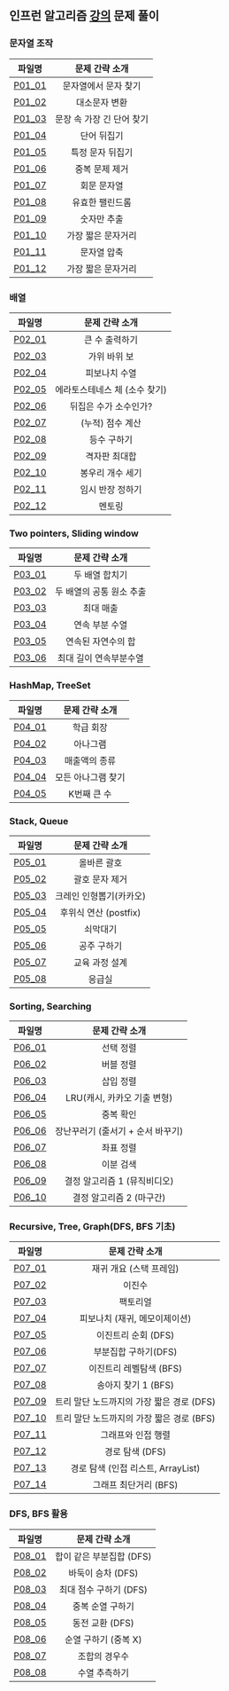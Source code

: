 ## 인프런 알고리즘 [강의](https://www.inflearn.com/course/%EC%9E%90%EB%B0%94-%EC%95%8C%EA%B3%A0%EB%A6%AC%EC%A6%98-%EB%AC%B8%EC%A0%9C%ED%92%80%EC%9D%B4-%EC%BD%94%ED%85%8C%EB%8C%80%EB%B9%84) 문제 풀이

### 문자열 조작
|              파일명               |      문제 간략 소개       |
|:------------------------------:|:-------------------:|
| [P01_01](./string/P01_01.java) |     문자열에서 문자 찾기     |
| [P01_02](./string/P01_02.java) |       대소문자 변환       |
| [P01_03](./string/P01_03.java) |   문장 속 가장 긴 단어 찾기   |
| [P01_04](./string/P01_04.java) |       단어 뒤집기        |
| [P01_05](./string/P01_05.java) |      특정 문자 뒤집기      |
| [P01_06](./string/P01_06.java) |      중복 문제 제거       |
| [P01_07](./string/P01_07.java) |       회문 문자열        |
| [P01_08](./string/P01_08.java) |      유효한 팰린드롬       |
| [P01_09](./string/P01_09.java) |       숫자만 추출        |
| [P01_10](./string/P01_10.java) |     가장 짧은 문자거리      |
| [P01_11](./string/P01_11.java) |       문자열 압축        |
| [P01_12](./string/P01_12.java) |     가장 짧은 문자거리      |

### 배열
|              파일명              |     문제 간략 소개      |
|:-----------------------------:|:-----------------:|
| [P02_01](./array/P02_01.java) |     큰 수 출력하기      |
| [P02_03](./array/P02_03.java) |      가위 바위 보      |
| [P02_04](./array/P02_04.java) |      피보나치 수열      |
| [P02_05](./array/P02_05.java) | 에라토스테네스 체 (소수 찾기) |
| [P02_06](./array/P02_06.java) |   뒤집은 수가 소수인가?    |
| [P02_07](./array/P02_07.java) |    (누적) 점수 계산     |
| [P02_08](./array/P02_08.java) |      등수 구하기       |
| [P02_09](./array/P02_09.java) |      격자판 최대합      |
| [P02_10](./array/P02_10.java) |     봉우리 개수 세기     |
| [P02_11](./array/P02_11.java) |     임시 반장 정하기     |
| [P02_12](./array/P02_12.java) |        멘토링        |

### Two pointers, Sliding window
|                        파일명                        |    문제 간략 소개    |
|:-------------------------------------------------:|:--------------:|
| [P03_01](./twopointers_slidingwindow/P03_01.java) |    두 배열 합치기    |
| [P03_02](./twopointers_slidingwindow/P03_02.java) | 두 배열의 공통 원소 추출 |
| [P03_03](./twopointers_slidingwindow/P03_03.java) |     최대 매출      |
| [P03_04](./twopointers_slidingwindow/P03_04.java) |    연속 부분 수열    |
| [P03_05](./twopointers_slidingwindow/P03_05.java) |   연속된 자연수의 합   |
| [P03_06](./twopointers_slidingwindow/P03_06.java) |  최대 길이 연속부분수열  |

### HashMap, TreeSet
|             파일명              |  문제 간략 소개  |
|:----------------------------:|:----------:|
| [P04_01](./hash/P04_01.java) |   학급 회장    |
| [P04_02](./hash/P04_02.java) |    아나그램    |
| [P04_03](./hash/P04_03.java) |  매출액의 종류   |
| [P04_04](./hash/P04_04.java) | 모든 아나그램 찾기 |
| [P04_05](./hash/P04_05.java) |  K번째 큰 수   |

### Stack, Queue
|                 파일명                  |     문제 간략 소개     |
|:------------------------------------:|:----------------:|
| [P05_01](./stack_queue/P05_01.java)  |      올바른 괄호      |
| [P05_02](./stack_queue/P05_02.java)  |     괄호 문자 제거     |
| [P05_03](./stack_queue/P05_03.java)  |  크레인 인형뽑기(카카오)   |
| [P05_04](./stack_queue/P05_04.java)  | 후위식 연산 (postfix) |
| [P05_05](./stack_queue/P05_05.java)  |       쇠막대기       |
| [P05_06](./stack_queue/P05_06.java)  |      공주 구하기      |
| [P05_07](./stack_queue/P05_07.java)  |     교육 과정 설계     |
| [P05_08](./stack_queue/P05_08.java)  |       응급실        |

### Sorting, Searching
|                    파일명                    |       문제 간략 소개       |
|:-----------------------------------------:|:--------------------:|
| [P06_01](./sorting_searching/P06_01.java) |        선택 정렬         |
| [P06_02](./sorting_searching/P06_02.java) |        버블 정렬         |
| [P06_03](./sorting_searching/P06_03.java) |        삽입 정렬         |
| [P06_04](./sorting_searching/P06_04.java) |  LRU(캐시, 카카오 기출 변형)  |
| [P06_05](./sorting_searching/P06_05.java) |        중복 확인         |
| [P06_06](./sorting_searching/P06_06.java) | 장난꾸러기 (줄서기 + 순서 바꾸기) |
| [P06_07](./sorting_searching/P06_07.java) |        좌표 정렬         |
| [P06_08](./sorting_searching/P06_08.java) |        이분 검색         |
| [P06_09](./sorting_searching/P06_09.java) |  결정 알고리즘 1 (뮤직비디오)   |
| [P06_10](./sorting_searching/P06_10.java) |   결정 알고리즘 2 (마구간)    |

### Recursive, Tree, Graph(DFS, BFS 기초)
|                    파일명                     |          문제 간략 소개          |
|:------------------------------------------:|:--------------------------:|
| [P07_01](./recursive_tree_graph/P07_01.md) |       재귀 개요 (스택 프레임)       |
| [P07_02](./recursive_tree_graph/P07_02.md) |            이진수             |
| [P07_03](./recursive_tree_graph/P07_03.md) |            팩토리얼            |
| [P07_04](./recursive_tree_graph/P07_04.md) |     피보나치 (재귀, 메모이제이션)      |
| [P07_05](./recursive_tree_graph/P07_05.md) |       이진트리 순회 (DFS)        |
| [P07_06](./recursive_tree_graph/P07_06.md) |       부분집합 구하기(DFS)        |
| [P07_07](./recursive_tree_graph/P07_07.md) |      이진트리 레벨탐색 (BFS)       |
| [P07_08](./recursive_tree_graph/P07_08.md) |       송아지 찾기 1 (BFS)       |
| [P07_09](./recursive_tree_graph/P07_09.md) | 트리 말단 노드까지의 가장 짧은 경로 (DFS) |
| [P07_10](./recursive_tree_graph/P07_10.md) | 트리 말단 노드까지의 가장 짧은 경로 (BFS) |
| [P07_11](./recursive_tree_graph/P07_11.md) |         그래프와 인접 행렬         |
| [P07_12](./recursive_tree_graph/P07_12.md) |        경로 탐색 (DFS)         |
| [P07_13](./recursive_tree_graph/P07_13.md) | 경로 탐색 (인접 리스트, ArrayList)  |
| [P07_14](./recursive_tree_graph/P07_14.md) |       그래프 최단거리 (BFS)       |

### DFS, BFS 활용
|               파일명               |     문제 간략 소개     |
|:-------------------------------:|:----------------:|
| [P08_01](./dfs_bfs/P08_01.java) | 합이 같은 부분집합 (DFS) |
| [P08_02](./dfs_bfs/P08_02.java) |   바둑이 승차 (DFS)   |
| [P08_03](./dfs_bfs/P08_03.java) | 최대 점수 구하기 (DFS)  |
|  [P08_04](./dfs_bfs/P08_04.md)  |    중복 순열 구하기     |
| [P08_05](./dfs_bfs/P08_05.java) |   동전 교환 (DFS)    |
|  [P08_06](./dfs_bfs/P08_06.md)  |  순열 구하기 (중복 X)   |
| [P08_07](./dfs_bfs/P08_07.java) |     조합의 경우수      |
| [P08_08](./dfs_bfs/P08_08.java) |     수열 추측하기      |
